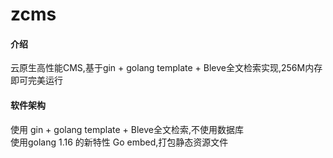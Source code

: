# zcms

#### 介绍
云原生高性能CMS,基于gin + golang template + Bleve全文检索实现,256M内存即可完美运行

#### 软件架构
使用 gin + golang template + Bleve全文检索,不使用数据库  
使用golang 1.16 的新特性 Go embed,打包静态资源文件



